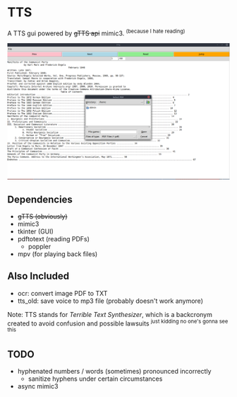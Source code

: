 # TTS

A TTS gui powered by ~~gTTS api~~ mimic3.
<sup>(because I hate reading)</sup>

![tts gui](tts.png)

## Dependencies

- ~~gTTS (obviously)~~
- mimic3
- tkinter (GUI)
- pdftotext (reading PDFs)
  - poppler
- mpv (for playing back files)

## Also Included

- ocr: convert image PDF to TXT
- tts_old: save voice to mp3 file (probably doesn't work anymore)

Note: TTS stands for _Terrible Text Synthesizer_, which is a backcronym created to avoid confusion and possible lawsuits <sup>just kidding no one's gonna see this</sup>

## TODO
- hyphenated numbers / words (sometimes) pronounced incorrectly
  - sanitize hyphens under certain circumstances
- async mimic3